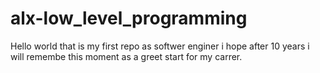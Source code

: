 # alx-low_level_programming

Hello world that is my first repo as softwer enginer 
i hope after 10 years i will remembe this moment as a greet start for my carrer.
